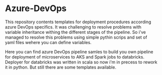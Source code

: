 # Azure-DevOps

This repository contents templates for deployment procedures according azure DevOps specifics.
It was challenging to resolve problems with variable inheritance withing the different stages of the pipeline.
So i've managed to resolve this problems using simple pythin scrips and set of yaml files wehere you can define variables.

Here you can find azure DevOps pipeline samles to build you own pipeline for deployment of microservices to AKS and Spark jobs to databricks.
Deployer for databricks was written in scala so now i'm in precess to rework it in python.
But still there are some templates available.